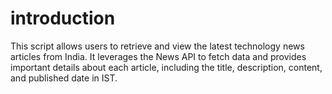 # introduction

This script allows users to retrieve and view the latest technology news articles from India. It leverages the News API to fetch data and provides important details about each article, including the title, description, content, and published date in IST.

